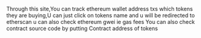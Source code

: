 Through this site,You can track ethereum wallet address txs which tokens they are buying,U can just click on tokens name and u will be redirected to etherscan 
u can also check ethereum gwei ie gas fees
You can also check contract source code by putting Contract address of tokens
